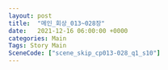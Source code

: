 ```yaml
---
layout: post
title:  "메인_회상_013~028장"
date:   2021-12-16 06:00:00 +0000
categories: Main
Tags: Story Main
SceneCode: ["scene_skip_cp013-028_q1_s10"]
---
```


